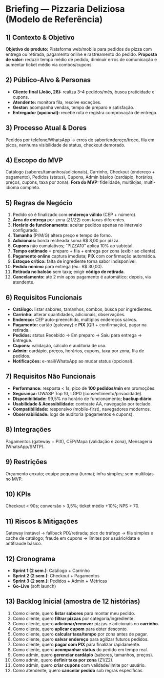 # Briefing — Pizzaria Deliziosa (Modelo de Referência)

## 1) Contexto & Objetivo
**Objetivo do produto:** Plataforma web/mobile para pedidos de pizza com entrega ou retirada, pagamento online e rastreamento do pedido.
**Proposta de valor:** reduzir tempo médio de pedido, diminuir erros de comunicação e aumentar ticket médio via combos/cupons.

## 2) Público-Alvo & Personas
- **Cliente final (João, 28):** realiza 3–4 pedidos/mês, busca praticidade e cupons.
- **Atendente:** monitora fila, resolve exceções.
- **Gestor:** acompanha vendas, tempo de preparo e satisfação.
- **Entregador (opcional):** recebe rota e registra comprovação de entrega.

## 3) Processo Atual & Dores
Pedidos por telefone/WhatsApp → erros de sabor/endereço/troco, fila em picos, nenhuma visibilidade de status, checkout demorado.

## 4) Escopo do MVP
Catálogo (sabores/tamanhos/adicionais), Carrinho, Checkout (endereço + pagamento), Pedidos (status), Cupons, Admin básico (cardápio, horários, preços, cupons, taxa por zona).
**Fora do MVP:** fidelidade, multilojas, multi-idioma completo.

## 5) Regras de Negócio
1. Pedido só é finalizado com **endereço válido** (CEP + número).
2. **Área de entrega** por zona (Z1/Z2) com taxas diferentes.
3. **Horário de funcionamento:** aceitar pedidos apenas no intervalo configurado.
4. **Tamanho** (P/M/G) altera preço e tempo de forno.
5. **Adicionais:** borda recheada soma R$ 8,00 por pizza.
6. **Cupons** não cumulativos; “PIZZA10” aplica 10% ao subtotal.
7. **Tempo estimado** = preparo + fila + entrega por zona (exibir ao cliente).
8. **Pagamento online** captura imediata; **PIX** com confirmação automática.
9. **Estoque crítico:** falta de ingrediente torna sabor indisponível.
10. **Pedido mínimo** para entrega (ex.: R$ 30,00).
11. **Retirada no balcão** sem taxa; exigir **código de retirada**.
12. **Cancelamento:** até 2 min após pagamento é automático; depois, via atendente.

## 6) Requisitos Funcionais
- **Catálogo:** listar sabores, tamanhos, combos, busca por ingredientes.
- **Carrinho:** alterar quantidades, adicionais, observações.
- **Endereço:** CEP auto-preenchido, múltiplos endereços salvos.
- **Pagamento:** cartão (gateway) e **PIX** (QR + confirmação), pagar na retirada.
- **Pedidos:** status Recebido → Em preparo → Saiu para entrega → Entregue.
- **Cupons:** validação, cálculo e auditoria de uso.
- **Admin:** cardápio, preços, horários, cupons, taxa por zona, fila de pedidos.
- **Notificações:** e-mail/WhatsApp ao mudar status (opcional).

## 7) Requisitos Não Funcionais
- **Performance:** resposta < 1s; pico de **100 pedidos/min** em promoções.
- **Segurança:** OWASP Top 10, LGPD (consentimento/privacidade).
- **Disponibilidade:** 99,5% no horário de funcionamento; **backup diário**.
- **Usabilidade & Acessibilidade:** contraste AA, navegação por teclado.
- **Compatibilidade:** responsivo (mobile-first), navegadores modernos.
- **Observabilidade:** logs de auditoria (pagamentos e cupons).

## 8) Integrações
Pagamentos (gateway + PIX), CEP/Mapa (validação e zona), Mensageria (WhatsApp/SMTP).

## 9) Restrições
Orçamento enxuto; equipe pequena (turma); infra simples; sem multilojas no MVP.

## 10) KPIs
Checkout < 90s; conversão > 3,5%; ticket médio +10%; NPS > 70.

## 11) Riscos & Mitigações
Gateway instável → fallback PIX/retirada; pico de tráfego → fila simples e cache de catálogo; fraude em cupons → limites por usuário/data e antifraude básico.

## 12) Cronograma
- **Sprint 1 (2 sem.)**: Catálogo + Carrinho
- **Sprint 2 (2 sem.)**: Checkout + Pagamentos
- **Sprint 3 (2 sem.)**: Pedidos + Admin + Métricas
- **Go-Live** (soft launch)

## 13) Backlog Inicial (amostra de 12 histórias)
1. Como cliente, quero **listar sabores** para montar meu pedido.
2. Como cliente, quero **filtrar pizzas** por categoria/ingrediente.
3. Como cliente, quero **adicionar/remover** pizzas e adicionais no **carrinho**.
4. Como cliente, quero **aplicar cupom** para obter desconto.
5. Como cliente, quero **calcular taxa/tempo** por zona antes de pagar.
6. Como cliente, quero **salvar endereço** para agilizar futuros pedidos.
7. Como cliente, quero **pagar com PIX** para finalizar rapidamente.
8. Como cliente, quero **acompanhar status** do pedido em tempo real.
9. Como admin, quero **gerenciar cardápio** (sabores, tamanhos, preços).
10. Como admin, quero **definir taxa por zona** (Z1/Z2).
11. Como admin, quero **criar cupons** com validade/limite por usuário.
12. Como atendente, quero **cancelar pedido** sob regras específicas.
